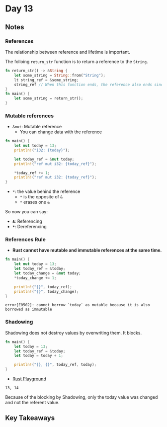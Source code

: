 # Day 13

## Notes

### References

The relationship between reference and lifetime is important.

The folloing `return_str` function is to return a reference to the `String`.

```rust
fn return_str() -> &String {
    let some_string = String::from("String");
    lt string_ref = &some_string;
    string_ref // When this function ends, the reference also ends since some_string lives during this function.
}
fn main() {
    let some_string = return_str();
}
```

### Mutable references

- `&mut`: Mutable reference
  - You can change data with the reference

```rust
fn main() {
    let mut today = 13;
    println!("i32: {today}");

    let today_ref = &mut today;
    println!("ref mut i32: {today_ref}");

    *today_ref += 1;
    println!("ref mut i32: {today_ref}");
}
```

- `*`: the value behind the reference
  - `*` is the opposite of `&`
  - `*` erases one `&`

So now you can say:

- **`&`**: Referencing
- **`*`**: Dereferencing

### References Rule

- **Rust cannot have mutable and immutable references at the same time.**

```rust
fn main() {
    let mut today = 13;
    let today_ref = &today;
    let today_change = &mut today;
    *today_change += 1;

    println!("{}", today_ref);
    println!("{}", today_change);
}
```

```text
error[E0502]: cannot borrow `today` as mutable because it is also borrowed as immutable
```

### Shadowing

Shadowing does not destroy values by overwriting them. It blocks.

```rust
fn main() {
    let today = 13;
    let today_ref = &today;
    let today = today + 1;

    println!("{}, {}", today_ref, today);
}
```

- [Rust Playground](https://play.rust-lang.org/?version=stable&mode=debug&edition=2021&gist=6ea323868e1c2c2d82f2d4f215febf84)

```text
13, 14
```

Because of the blocking by Shadowing, only the today value was changed and not the referent value.

## Key Takeaways
